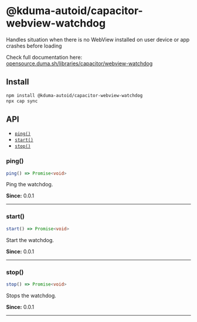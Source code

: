 # @kduma-autoid/capacitor-webview-watchdog

Handles situation when there is no WebView installed on user device or app crashes before loading

Check full documentation here: [opensource.duma.sh/libraries/capacitor/webview-watchdog](https://opensource.duma.sh/libraries/capacitor/webview-watchdog)

## Install

```bash
npm install @kduma-autoid/capacitor-webview-watchdog
npx cap sync
```

## API

<docgen-index>

* [`ping()`](#ping)
* [`start()`](#start)
* [`stop()`](#stop)

</docgen-index>

<docgen-api>
<!--Update the source file JSDoc comments and rerun docgen to update the docs below-->

### ping()

```typescript
ping() => Promise<void>
```

Ping the watchdog.

**Since:** 0.0.1

--------------------


### start()

```typescript
start() => Promise<void>
```

Start the watchdog.

**Since:** 0.0.1

--------------------


### stop()

```typescript
stop() => Promise<void>
```

Stops the watchdog.

**Since:** 0.0.1

--------------------

</docgen-api>
